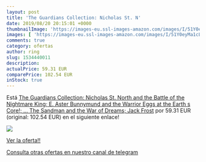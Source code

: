 ```yaml
---
layout: post
title: 'The Guardians Collection: Nicholas St. N'
date: 2019/08/20 20:15:01 +0000
thumbnailImage: 'https://images-eu.ssl-images-amazon.com/images/I/51Y0eyMa1cL._SL200_.jpg'
images: [ 'https://images-eu.ssl-images-amazon.com/images/I/51Y0eyMa1cL._SL200_.jpg' ]
comments: true
category: ofertas
author: ring
slug: 1534440011
description:
actualPrice: 59.31 EUR
comparePrice: 102.54 EUR
inStock: true
---
```


Está [The Guardians Collection: Nicholas St. North and the Battle of the Nightmare King; E. Aster Bunnymund and the Warrior Eggs at the Earth s Core!; ... The Sandman and the War of Dreams; Jack Frost](https://www.amazon.com/dp/1534440011/?tag=redken08-20) por 59.31 EUR (original: 102.54 EUR) en el siguiente enlace!

[![](https://images-eu.ssl-images-amazon.com/images/I/51Y0eyMa1cL._SL200_.jpg)](https://www.amazon.com/dp/1534440011/?tag=redken08-20)

[Ver la oferta!!](https://www.amazon.com/dp/1534440011/?tag=redken08-20)

[Consulta otras ofertas en nuestro canal de telegram](https://t.me/s/ofertas25)
